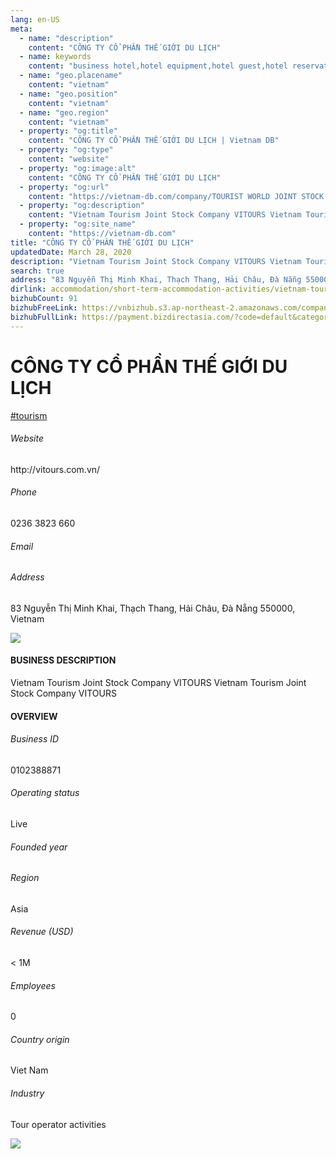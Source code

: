 ```yaml
---
lang: en-US
meta:
  - name: "description"
    content: "CÔNG TY CỔ PHẦN THẾ GIỚI DU LỊCH"
  - name: keywords
    content: "business hotel,hotel equipment,hotel guest,hotel reservation,leisure hotel,on site,resort hotels,travelers,vacation,vacation,vacation,vacation,vacation,vacation,vacation,vietnam-tourism-companies"
  - name: "geo.placename"
    content: "vietnam"
  - name: "geo.position"
    content: "vietnam"
  - name: "geo.region"
    content: "vietnam"
  - property: "og:title"
    content: "CÔNG TY CỔ PHẦN THẾ GIỚI DU LỊCH | Vietnam DB"
  - property: "og:type"
    content: "website"
  - property: "og:image:alt"
    content: "CÔNG TY CỔ PHẦN THẾ GIỚI DU LỊCH"
  - property: "og:url"
    content: "https://vietnam-db.com/company/TOURIST WORLD JOINT STOCK COMPANY-2947580"
  - property: "og:description"
    content: "Vietnam Tourism Joint Stock Company VITOURS Vietnam Tourism Joint Stock Company VITOURS"
  - property: "og:site_name"
    content: "https://vietnam-db.com"
title: "CÔNG TY CỔ PHẦN THẾ GIỚI DU LỊCH"
updatedDate: March 28, 2020
description: "Vietnam Tourism Joint Stock Company VITOURS Vietnam Tourism Joint Stock Company VITOURS"
search: true
address: "83 Nguyễn Thị Minh Khai, Thạch Thang, Hải Châu, Đà Nẵng 550000, Vietnam"
dirlink: accommodation/short-term-accommodation-activities/vietnam-tourism-companies
bizhubCount: 91
bizhubFreeLink: https://vnbizhub.s3.ap-northeast-2.amazonaws.com/companies/vietnam-tourism-companies_preview.xlsx
bizhubFullLink: https://payment.bizdirectasia.com/?code=default&category=bizhub&item=vietnam-tourism-companies&redirect=https://vietnam-db.com
---
```



<div class="bd-item">
    <div class="item-content">
        <div class="detail-title-wrap">
            <h1 class="detail-title">
                CÔNG TY CỔ PHẦN THẾ GIỚI DU LỊCH
            </h1>
        </div>
		<div class="detail-tagslist"><a href="/accommodation/short-term-accommodation-activities/tags/tourism" class="detail-tagitem">#tourism</a></div>
        <h6 class="bd-label">Website</h6>
        <p>http://vitours.com.vn/</p>
		<h6 class="bd-label">Phone</h6>
        <p>0236 3823 660</p>
        <h6 class="bd-label">Email</h6>
        <p><a class="textColorPrimary" href="#"></a></p>
        <h6 class="bd-label">Address</h6>
        <p>83 Nguyễn Thị Minh Khai, Thạch Thang, Hải Châu, Đà Nẵng 550000, Vietnam</p>
    </div>
</div>

<div class="banner-wrap text-center"><a href="" class="banner-link"><img src="/assets/vndb.com/BannerAds2.jpg" class="banner-img"></a></div>

<div class="bd-item">
    <div class="item-content">
        <h4 class="textColorPrimary item-title">BUSINESS DESCRIPTION</h4>
        <p>Vietnam Tourism Joint Stock Company VITOURS Vietnam Tourism Joint Stock Company VITOURS</p>
    </div>
</div>

<div class="bd-item">
    <div class="item-content">
        <h4 class="textColorPrimary item-title">OVERVIEW</h4>
        <div class="item-info">
            <h6 class="bd-label">Business ID</h6>
            <p>0102388871</p>
        </div>
        <div class="item-info">
            <h6 class="bd-label">Operating status</h6>
            <p>Live<small class="bd-status_dot live"></small></p>
        </div>
        <div class="item-info">
            <h6 class="bd-label">Founded year</h6>
            <p></p>
        </div>
        <div class="item-info">
            <h6 class="bd-label">Region</h6>
            <p>Asia</p>
        </div>
        <div class="item-info">
            <h6 class="bd-label">Revenue (USD)</h6>
            <p>&lt; 1M</p>
        </div>
        <div class="item-info">
            <h6 class="bd-label">Employees</h6>
            <p>0</p>
        </div>
        <div class="item-info">
            <h6 class="bd-label">Country origin</h6>
            <p>Viet Nam</p>
        </div>
        <div class="item-info">
            <h6 class="bd-label">Industry</h6>
            <p>Tour operator activities</p>
        </div>
    </div>
</div>

<div class="banner-wrap text-center"><a href="" class="banner-link"><img src="/assets/vndb.com/BannerAd_04_728x90.jpg" class="banner-img"></a></div>

<CustomPopup popupTitle="ENTER EMAIL TO DOWNLOAD" popupSubTitle="The companies data will be sent to your inbox. Please enter your email." :free="this.$frontmatter.bizhubFreeLink" :paid="this.$frontmatter.bizhubFullLink" :count="this.$frontmatter.bizhubCount"/>

